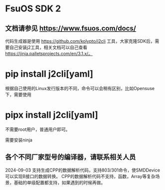 # FsuOS SDK 2

## 文档请参见 https://www.fsuos.com/docs/

代码生成器是使用 https://github.com/kolypto/j2cli 工具，大家克隆SDK后，需要自己安装j2工具，相关文档可以自己查看 https://jinja.palletsprojects.com/en/3.1.x/。  
# pip install j2cli[yaml]
根据自己使用的Linux发行版本的不同，命令可以会稍有区别，比如Opensuse下，需要使用  
# pipx install j2cli[yaml]  
不需要root用户，普通用户即可。


需要安装ninja
## 各个不同厂家型号的编译器，请联系相关人员


2024-09-03 支持生成CPP的数据解析代码，支持803/301命令，使SMDDevice可以实现B接口的数据转换。  CPP的数据解析代码不支持，函数，Array等复杂场景，基础的单级配置都支持，如果遇到的时候再做。
